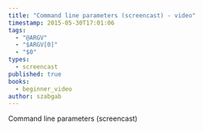 ```yaml
---
title: "Command line parameters (screencast) - video"
timestamp: 2015-05-30T17:01:06
tags:
  - "@ARGV"
  - "$ARGV[0]"
  - "$0"
types:
  - screencast
published: true
books:
  - beginner_video
author: szabgab
---
```



Command line parameters (screencast)


<slidecast file="beginner-perl/command-line-parameters-run" youtube="JlmQ_RioO_Y" />


